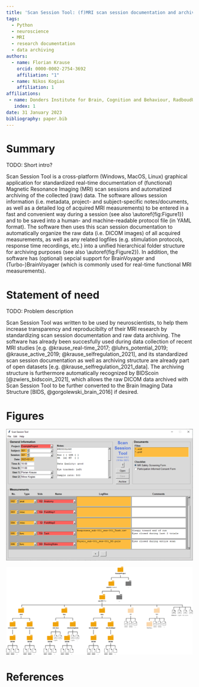 ```yaml
---
title: 'Scan Session Tool: (f)MRI scan session documentation and archiving'
tags:
  - Python
  - neuroscience
  - MRI
  - research documentation
  - data archiving
authors:
  - name: Florian Krause
    orcid: 0000-0002-2754-3692
    affiliation: "1"
  - name: Nikos Kogias
    affiliation: 1
affiliations:
 - name: Donders Institute for Brain, Cognition and Behaviour, RadboudUMC, Nijmegen, The Netherlands
   index: 1
date: 31 January 2023
bibliography: paper.bib
---
```


# Summary

TODO: Short intro?

Scan Session Tool is a cross-platform (Windows, MacOS, Linux) graphical
application for standardized real-time documentation of (functional) Magnetic
Resonance Imaging (MRI) scan sessions and automatized archiving of the collected
(raw) data. The software allows session information (i.e. metadata, project- and
subject-specific notes/documents, as well as a detailed log of acquired MRI
measurements) to be entered in a fast and convenient way during a session (see
also \autoref{fig:Figure1}) and to be saved into a human- and machine-readable
protocol file (in YAML format).
The software then uses this scan session documentation to automatically organize
the raw data (i.e. DICOM images) of all acquired measurements, as well as any
related logfiles (e.g. stimulation protocols, response time recordings, etc.)
into a unified hierarchical folder structure for archiving purposes (see also
\autoref{fig:Figure2}).
In addition, the software has (optional) sepcial support for BrainVoyager and
(Turbo-)BrainVoyager (which is commonly used for real-time functional MRI
measurements).


# Statement of need
TODO: Problem description

Scan Session Tool was written to be used by neuroscientists, to help them
increase transparency and reproducibilty of their MRI research by standardizing
scan session documentation and raw data archiving. The software has already
been succesfully used during data collection of recent MRI studies [e.g.
@krause_real-time_2017; @luhrs_potential_2019; @krause_active_2019;
@krause_selfregulation_2021], and its standardized scan session documentation
as well as archiving structure are already part of open datasets [e.g. 
@krause_selfregulation_2021_data]. The archiving structure is furthermore
automatically recognized by BIDScoin [@zwiers_bidscoin_2021], which allows the
raw DICOM data archived with Scan Session Tool to be further converted to the Brain
Imaging Data Structure [BIDS, @gorgolewski_brain_2016] if desired.


# Figures

![Example of documenting a scan session with Scan Session Tool.\label{fig:Figure1}](ScanSessionToolExample.png)

![Example of resulting folder structure after archiving data with Scan Session Tool.\label{fig:Figure2}](ArchivingStructureExample.png)


# References

